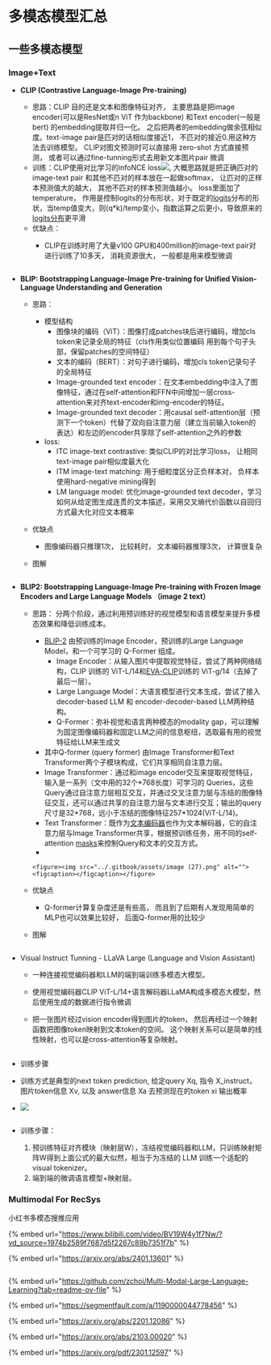 # 多模态模型汇总

## 一些多模态模型

### Image+Text

* **CLIP (Contrastive Language-Image Pre-training)**
  * 思路：CLIP 目的还是文本和图像特征对齐， 主要思路是把image encoder(可以是ResNet或n ViT 作为backbone) 和Text encoder(一般是bert) 的embedding提取并归一化。 之后把两者的embedding做余弦相似度。text-image pair是匹对的话相似度接近1， 不匹对的接近0.用这种方法去训练模型。 CLIP对图文预测时可以直接用 zero-shot 方式直接预测， 或者可以通过fine-tunning形式去用新文本图片pair 微调
  * 训练：CLIP使用对比学习的infoNCE loss![](<../.gitbook/assets/image (24).png>), 大概思路就是把正确匹对的image-text pair 和其他不匹对的样本放在一起做softmax， 让匹对的正样本预测值大的越大， 其他不匹对的样本预测值越小。 loss里面加了temperature， 作用是控制logits的分布形状，对于既定的[logits](https://zhida.zhihu.com/search?content\_id=233440332\&content\_type=Article\&match\_order=3\&q=logits\&zhida\_source=entity)分布的形状，当temp值变大，则(q\*k)/temp变小，指数运算之后更小，导致原来的[logits分布](https://zhida.zhihu.com/search?content\_id=233440332\&content\_type=Article\&match\_order=2\&q=logits%E5%88%86%E5%B8%83\&zhida\_source=entity)更平滑
  * 优缺点：
    *   CLIP在训练时用了大量v100 GPU和400million的image-text pair对进行训练了10多天， 消耗资源很大， 一般都是用来模型微调

        <figure><img src="../.gitbook/assets/image (23).png" alt=""><figcaption></figcaption></figure>
* **BLIP: Bootstrapping Language-Image Pre-training for Unified Vision-Language Understanding and Generation**
  * 思路：
    * 模型结构
      * 图像块的编码（ViT）：图像打成patches块后进行编码，增加cls token来记录全局的特征（cls作用类似位置编码 用到每个句子头部，保留patches的空间特征）
      * 文本的编码（BERT）：对句子进行编码，增加cls token记录句子的全局特征
      * Image-grounded text encoder：在文本embedding中注入了图像特征，通过在self-attention和FFN中间增加一层cross-attention来对齐text-encoder和img-encoder的特征。
      * Image-grounded text decoder：用causal self-attention层（预测下一个token）代替了双向自注意力层（建立当前输入token的表达）和左边的encoder共享除了self-attention之外的参数
    * loss:
      * ITC image-text contrastive: 类似CLIP的对比学习loss， 让相同text-image pair相似度最大化
      * ITM image-text matching: 用于细粒度区分正负样本对， 负样本使用hard-negative mining得到
      * LM language model: 优化image-grounded text decoder，学习如何从给定图生成连贯的文本描述，采用交叉熵代价函数以自回归方式最大化对应文本概率
  * 优缺点
    * 图像编码器只推理1次， 比较耗时， 文本编码器推理3次， 计算很复杂
  *   图解

      <figure><img src="../.gitbook/assets/image (25).png" alt=""><figcaption></figcaption></figure>
* **BLIP2:  Bootstrapping Language-Image Pre-training with Frozen Image Encoders and Large Language Models （image 2 text）**
  * 思路： 分两个阶段，通过利用预训练好的视觉模型和语言模型来提升多模态效果和降低训练成本。
    * [BLIP-2](https://zhida.zhihu.com/search?content\_id=233440332\&content\_type=Article\&match\_order=1\&q=BLIP-2\&zhida\_source=entity) 由预训练的Image Encoder，预训练的Large Language Model，和一个可学习的 Q-Former 组成。
      * Image Encoder：从输入图片中提取视觉特征，尝试了两种网络结构，CLIP 训练的 ViT-L/14和[EVA-CLIP](https://zhida.zhihu.com/search?content\_id=233440332\&content\_type=Article\&match\_order=1\&q=EVA-CLIP\&zhida\_source=entity)训练的 ViT-g/14（去掉了最后一层）。
      * Large Language Model：大语言模型进行文本生成，尝试了接入decoder-based LLM 和 encoder-decoder-based LLM两种结构。
      * Q-Former：弥补视觉和语言两种模态的modality gap，可以理解为固定图像编码器和固定LLM之间的信息枢纽，选取最有用的视觉特征给LLM来生成文
    * 其中Q-former (query former) 由Image Transformer和Text Transformer两个子模块构成，它们共享相同自注意力层。
    * Image Transformer：通过和image encoder交互来提取视觉特征，输入是一系列（文中用的32个\*768长度）可学习的 Queries，这些Query通过自注意力层相互交互，并通过交叉注意力层与冻结的图像特征交互，还可以通过共享的自注意力层与文本进行交互；输出的query尺寸是32\*768，远小于冻结的图像特征257\*1024(ViT-L/14)。
    * Text Transformer：既作为[文本编码器](https://zhida.zhihu.com/search?content\_id=233440332\&content\_type=Article\&match\_order=3\&q=%E6%96%87%E6%9C%AC%E7%BC%96%E7%A0%81%E5%99%A8\&zhida\_source=entity)也作为文本解码器，它的自注意力层与Image Transformer共享，根据预训练任务，用不同的self-attention [masks](https://zhida.zhihu.com/search?content\_id=233440332\&content\_type=Article\&match\_order=1\&q=masks\&zhida\_source=entity)来控制Query和文本的交互方式。
    *

        <figure><img src="../.gitbook/assets/image (27).png" alt=""><figcaption></figcaption></figure>
  * 优缺点
    * Q-former计算复杂度还是有些高， 而且到了后期有人发现用简单的MLP也可以效果比较好， 后面Q-former用的比较少
  *   图解

      <figure><img src="../.gitbook/assets/image (26).png" alt=""><figcaption></figcaption></figure>





* Visual Instruct Tunning - LLaVA Large (Language and Vision Assistant)
  * 一种连接视觉编码器和LLM的端到端训练多模态大模型。
  * 使用视觉编码器CLIP ViT-L/14+语言解码器LLaMA构成多模态大模型，然后使用生成的数据进行指令微调
  *   把一张图片经过vision encoder得到图片的token， 然后再经过一个映射函数把图像token映射到文本token的空间。 这个映射关系可以是简单的线性映射，也可以是cross-attention等复杂映射。

      <figure><img src="../.gitbook/assets/image (28).png" alt=""><figcaption></figcaption></figure>
* 训练步骤
* 训练方式是典型的next token prediction, 给定query Xq, 指令 X\_instruct， 图片token信息 Xv, 以及 answer信息 Xa 去预测现在的token xi 输出概率
*   ![](<../.gitbook/assets/image (30).png>)

    <figure><img src="../.gitbook/assets/image (29).png" alt=""><figcaption></figcaption></figure>


* 训练步骤：
  1. 预训练特征对齐模块（映射层W），冻结视觉编码器和LLM，只训练映射矩阵W得到上面公式的最大似然，相当于为冻结的 LLM 训练一个适配的visual tokenizer。
  2. 端到端的微调语言模型+映射层。





### Multimodal For RecSys

小红书多模态搜推应用

{% embed url="https://www.bilibili.com/video/BV19W4y1f7Nw/?vd_source=1974b2589f7687d5f2267c89b7351f7b" %}

{% embed url="https://arxiv.org/abs/2401.13601" %}

<figure><img src="../.gitbook/assets/image (21).png" alt=""><figcaption></figcaption></figure>

{% embed url="https://github.com/zchoi/Multi-Modal-Large-Language-Learning?tab=readme-ov-file" %}

{% embed url="https://segmentfault.com/a/1190000044778456" %}

{% embed url="https://arxiv.org/abs/2201.12086" %}

{% embed url="https://arxiv.org/abs/2103.00020" %}

{% embed url="https://arxiv.org/pdf/2301.12597" %}
